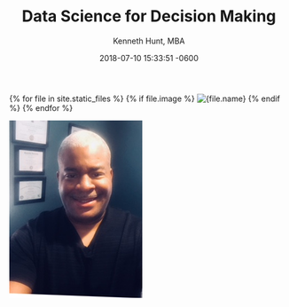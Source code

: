 ﻿---
layout: post
title:  "Data Science for Decision Making"
date:   2018-07-10 15:33:51 -0600
author: "Kenneth Hunt, MBA"
image: ken.jpg
---
{% for file in site.static_files %}
  {% if file.image %}
    <img src="{{file.path}}" alt="{file.name}">
  {% endif %}
{% endfor %}







![image](/assets/img/ken.jpg)










